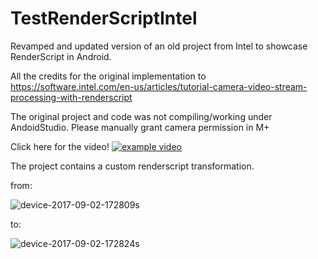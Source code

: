 # TestRenderScriptIntel
Revamped and updated version of an old project from Intel to showcase RenderScript in Android.


All the credits for the original implementation to https://software.intel.com/en-us/articles/tutorial-camera-video-stream-processing-with-renderscript

The original project and code was not compiling/working under AndoidStudio.
Please manually grant camera permission in M+


Click here for the video!
[![example video](https://user-images.githubusercontent.com/87620/29997265-bd1785da-9006-11e7-8a6c-de4bf658f10d.png)](https://www.youtube.com/watch?v=24_F8ZqnMVQ&feature=youtu.be "example video link")

The project contains a custom renderscript transformation.
 
from:

![device-2017-09-02-172809s](https://user-images.githubusercontent.com/87620/29997212-899a562a-9005-11e7-9c5f-05d542f9a697.png)

to:

![device-2017-09-02-172824s](https://user-images.githubusercontent.com/87620/29997223-b746e462-9005-11e7-9fd3-8634662d1de0.png)



